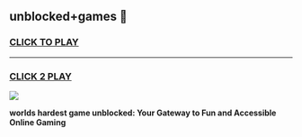 
## unblocked+games 👋
<h3>
<a href="https://premium.freeplayer.one?title=unblocked+games&ref=13F">CLICK TO PLAY</a></h3>
<hr>

<h3>
<a href="https://premium.freeplayer.one?title=unblocked+games&ref=13F">CLICK 2 PLAY</a>
  
</h3>

<a href="https://premium.freeplayer.one?title=unblocked+games&ref=12F/"><img src="https://clearcache.store/games.png"></a>


**worlds hardest game unblocked: Your Gateway to Fun and Accessible Online Gaming**

